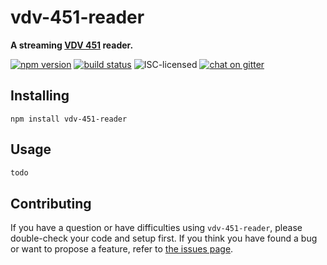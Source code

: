 # vdv-451-reader

**A streaming [VDV 451](https://www.vdv.de/oepnv-datenmodell.aspx) reader.**

[![npm version](https://img.shields.io/npm/v/vdv-451-reader.svg)](https://www.npmjs.com/package/vdv-451-reader)
[![build status](https://api.travis-ci.org/derhuerst/vdv-451-reader.svg?branch=master)](https://travis-ci.org/derhuerst/vdv-451-reader)
![ISC-licensed](https://img.shields.io/github/license/derhuerst/vdv-451-reader.svg)
[![chat on gitter](https://badges.gitter.im/derhuerst.svg)](https://gitter.im/derhuerst)


## Installing

```shell
npm install vdv-451-reader
```


## Usage

```js
todo
```


## Contributing

If you have a question or have difficulties using `vdv-451-reader`, please double-check your code and setup first. If you think you have found a bug or want to propose a feature, refer to [the issues page](https://github.com/derhuerst/vdv-451-reader/issues).
